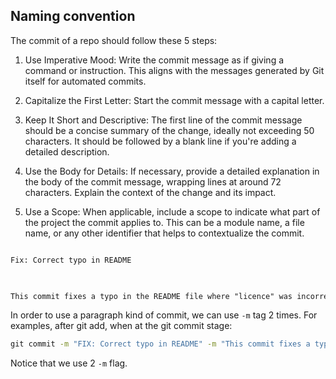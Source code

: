 
## Naming convention
The commit of a repo should follow these 5 steps:

1. Use Imperative Mood: Write the commit message as if giving a command or instruction. This aligns with the messages generated by Git itself for automated commits.

2. Capitalize the First Letter: Start the commit message with a capital letter.

3. Keep It Short and Descriptive: The first line of the commit message should be a concise summary of the change, ideally not exceeding 50 characters. It should be followed by a blank line if you're adding a detailed description.

4. Use the Body for Details: If necessary, provide a detailed explanation in the body of the commit message, wrapping lines at around 72 characters. Explain the context of the change and its impact.

5. Use a Scope: When applicable, include a scope to indicate what part of the project the commit applies to. This can be a module name, a file name, or any other identifier that helps to contextualize the commit.

```md

Fix: Correct typo in README

  

This commit fixes a typo in the README file where "licence" was incorrectly spelled as "license" for the US English version.

```

In order to use a paragraph kind of commit, we can use `-m` tag 2 times. For examples, after git add, when at the git commit stage:

```cmd
git commit -m "FIX: Correct typo in README" -m "This commit fixes a typo in the README file where "licence" was incorrectly spelled as "license" for the US English version."
```

Notice that we use 2 `-m` flag.
